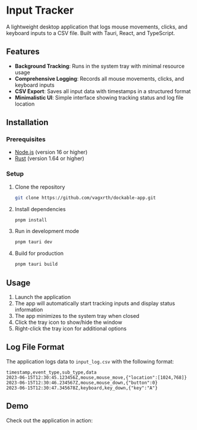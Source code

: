 # Input Tracker

A lightweight desktop application that logs mouse movements, clicks, and keyboard inputs to a CSV file. Built with Tauri, React, and TypeScript.


## Features

- **Background Tracking**: Runs in the system tray with minimal resource usage
- **Comprehensive Logging**: Records all mouse movements, clicks, and keyboard inputs
- **CSV Export**: Saves all input data with timestamps in a structured format
- **Minimalistic UI**: Simple interface showing tracking status and log file location


## Installation

### Prerequisites

- [Node.js](https://nodejs.org/) (version 16 or higher)
- [Rust](https://www.rust-lang.org/tools/install) (version 1.64 or higher)

### Setup

1. Clone the repository
   ```bash
   git clone https://github.com/vagxrth/dockable-app.git
   ```

2. Install dependencies
   ```bash
   pnpm install
   ```

3. Run in development mode
   ```bash
   pnpm tauri dev
   ```

4. Build for production
   ```bash
   pnpm tauri build
   ```

## Usage

1. Launch the application
2. The app will automatically start tracking inputs and display status information
3. The app minimizes to the system tray when closed
4. Click the tray icon to show/hide the window
5. Right-click the tray icon for additional options

## Log File Format

The application logs data to `input_log.csv` with the following format:

```
timestamp,event_type,sub_type,data
2023-06-15T12:30:45.123456Z,mouse,mouse_move,{"location":[1024,768]}
2023-06-15T12:30:46.234567Z,mouse,mouse_down,{"button":0}
2023-06-15T12:30:47.345678Z,keyboard,key_down,{"key":"A"}
```

## Demo

Check out the application in action: